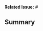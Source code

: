 **Related Issue:** #

## Summary

<!--
If this is component-related, please verify that:

- [ ] code adheres to the conventions set in `calcite-example` - https://github.com/ArcGIS/calcite-app-components/tree/master/src/components/calcite-example
- [ ] changes have been tested with demo page in Edge
-->
